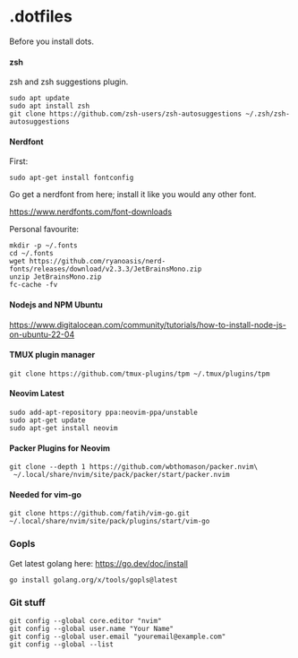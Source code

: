 # .dotfiles

Before you install dots.

#### zsh 
zsh and zsh suggestions plugin.
```
sudo apt update
sudo apt install zsh
git clone https://github.com/zsh-users/zsh-autosuggestions ~/.zsh/zsh-autosuggestions
```

#### Nerdfont
First:
```
sudo apt-get install fontconfig
```

Go get a nerdfont from here; install it like you would any other font.

https://www.nerdfonts.com/font-downloads

Personal favourite:
```
mkdir -p ~/.fonts
cd ~/.fonts
wget https://github.com/ryanoasis/nerd-fonts/releases/download/v2.3.3/JetBrainsMono.zip
unzip JetBrainsMono.zip
fc-cache -fv
```

#### Nodejs and NPM Ubuntu
https://www.digitalocean.com/community/tutorials/how-to-install-node-js-on-ubuntu-22-04

#### TMUX plugin manager
```
git clone https://github.com/tmux-plugins/tpm ~/.tmux/plugins/tpm
```

#### Neovim Latest
```
sudo add-apt-repository ppa:neovim-ppa/unstable
sudo apt-get update
sudo apt-get install neovim
```

#### Packer Plugins for Neovim
```
git clone --depth 1 https://github.com/wbthomason/packer.nvim\
 ~/.local/share/nvim/site/pack/packer/start/packer.nvim
 ```

#### Needed for vim-go
```
git clone https://github.com/fatih/vim-go.git ~/.local/share/nvim/site/pack/plugins/start/vim-go
```
 
 ### Gopls 
Get latest golang here: https://go.dev/doc/install

```
go install golang.org/x/tools/gopls@latest
```

### Git stuff 

```
git config --global core.editor "nvim"
git config --global user.name "Your Name"
git config --global user.email "youremail@example.com"
git config --global --list
```
